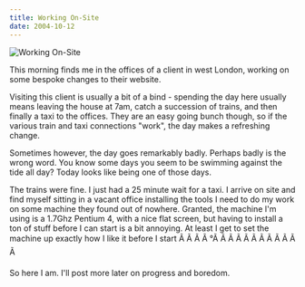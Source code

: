 ```yaml
---
title: Working On-Site
date: 2004-10-12
---
```


![Working On-Site](https://source.unsplash.com/s9CC2SKySJM/1600x900)

This morning finds me in the offices of a client in west London, working on some bespoke changes to their website.

Visiting this client is usually a bit of a bind - spending the day here usually means leaving the house at 7am, catch a succession of trains, and then finally a taxi to the offices. They are an easy going bunch though, so if the various train and taxi connections "work", the day makes a refreshing change.

Sometimes however, the day goes remarkably badly. Perhaps badly is the wrong word. You know some days you seem to be swimming against the tide all day? Today looks like being one of those days.

The trains were fine. I just had a 25 minute wait for a taxi. I arrive on site and find myself sitting in a vacant office installing the tools I need to do my work on some machine they found out of nowhere. Granted, the machine I'm using is a 1.7Ghz Pentium 4, with a nice flat screen, but having to install a ton of stuff before I can start is a bit annoying. At least I get to set the machine up exactly how I like it before I start Ã Ã Ã Ã °Ã Ã Ã Ã Ã Ã Ã Ã Ã Ã Ã Ã 

So here I am. I'll post more later on progress and boredom.
